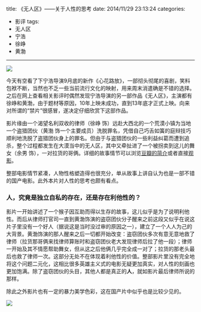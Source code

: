 title: 《无人区》——关于人性的思考
date: 2014/11/29 23:13:24
categories:
- 影评
tags:
- 无人区
- 宁浩
- 徐峥
- 黄渤

---
![](https://image.covertness.me/wurenqup_2159072475.jpg)

<!-- more -->

今天有空看了下宁浩导演9月底的新作《心花路放》，一部彻头彻尾的喜剧，笑料包袱不断，当然也不乏一些当前流行文化的映射，用来周末消遣确是不错的选择。之后在网上查看相关影评时偶然发现宁浩导演的另一部作品《无人区》，主演都有徐峥和黄渤，由于题材等原因，10年上映未成功，直到13年底才正式上映。向来对所谓的“禁片”很感冒，遂决定仔细欣赏下这部作品。

影片缘由一个渴望名利双收的律师（徐峥 饰）远赴大西北的一个荒漠小镇为当地一个盗猎团伙（黄渤 饰一个主要成员）洗脱罪名，凭借自己巧舌如簧的庭辩技巧顺利地洗脱了盗猎团伙身上的罪名。但由于与盗猎团伙的一些利益纠葛而遭到追杀，整个过程都发生在大漠当中的无人区，其中又牵扯进了一个被拐卖到这儿的舞女（余男 饰），一对拉货的哥俩。详细的故事情节可以浏览[豆瓣的简介](http://movie.douban.com/subject/3804891/)或者直接[观影](http://www.iqiyi.com/v_19rrh65smw.html)。

整部电影情节紧凑，人物性格塑造得也很充分，单从故事上讲自认为也是一部不错的国产电影。此外本片对人性的思考也颇有看点。


### 人，究竟是独立自私的存在，还是存在利他性的？
影片一开始讲述了一个猴子因互助而得以生存的故事，这儿似乎是为了说明利他性。而后从律师打官司一直到黄渤饰演的盗窃团伙分子醒来之前这段又似乎在说这片子里没有一个好人（据说这是当时没过审的原因之一），建立了一个人人为己的大背景。黄渤饰演的那人醒来之后一切都开始改变：盗窃团伙多次有意无意地救了律师（拉货那哥俩来找律师算账时和盗窃团伙老大发现律师后拉了他一段）；律师一开始及其不情愿帮助舞女，但从这之后他俩几乎完全成一对了；拉货的那老头最后也救了律师一次。这部分无处不在体现着利他性的价值。整部影片里没有完全地将这个问题二元化，这相比很多英雄主义式的电影无疑更加真实，对人性的刻画也更加饱满。除了盗窃团伙的头目，其他人都是真正的**人**，就如影片最后律师所说的那样。

除此之外影片也有一定的暴力美学色彩，这在国产片中似乎也是比较少见的。

![](https://image.covertness.me/wurenqu_20131204094822308.jpg)
